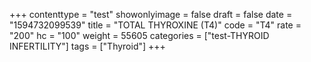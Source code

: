 +++
contenttype = "test"
showonlyimage = false
draft = false
date = "1594732099539"
title = "TOTAL THYROXINE (T4)"
code = "T4"
rate = "200"
hc = "100"
weight = 55605
categories = ["test-THYROID INFERTILITY"]
tags = ["Thyroid"]
+++

